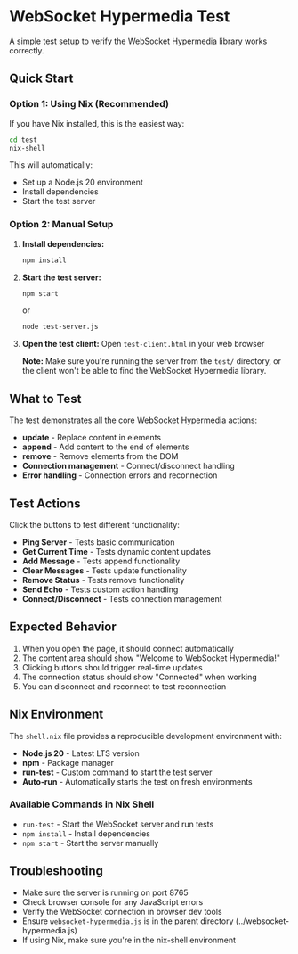 # WebSocket Hypermedia Test

A simple test setup to verify the WebSocket Hypermedia library works correctly.

## Quick Start

### Option 1: Using Nix (Recommended)

If you have Nix installed, this is the easiest way:

```bash
cd test
nix-shell
```

This will automatically:
- Set up a Node.js 20 environment
- Install dependencies
- Start the test server

### Option 2: Manual Setup

1. **Install dependencies:**
   ```bash
   npm install
   ```

2. **Start the test server:**
   ```bash
   npm start
   ```
   or
   ```bash
   node test-server.js
   ```

3. **Open the test client:**
   Open `test-client.html` in your web browser
   
   **Note:** Make sure you're running the server from the `test/` directory, or the client won't be able to find the WebSocket Hypermedia library.

## What to Test

The test demonstrates all the core WebSocket Hypermedia actions:

- **update** - Replace content in elements
- **append** - Add content to the end of elements  
- **remove** - Remove elements from the DOM
- **Connection management** - Connect/disconnect handling
- **Error handling** - Connection errors and reconnection

## Test Actions

Click the buttons to test different functionality:

- **Ping Server** - Tests basic communication
- **Get Current Time** - Tests dynamic content updates
- **Add Message** - Tests append functionality
- **Clear Messages** - Tests update functionality
- **Remove Status** - Tests remove functionality
- **Send Echo** - Tests custom action handling
- **Connect/Disconnect** - Tests connection management

## Expected Behavior

1. When you open the page, it should connect automatically
2. The content area should show "Welcome to WebSocket Hypermedia!"
3. Clicking buttons should trigger real-time updates
4. The connection status should show "Connected" when working
5. You can disconnect and reconnect to test reconnection

## Nix Environment

The `shell.nix` file provides a reproducible development environment with:

- **Node.js 20** - Latest LTS version
- **npm** - Package manager
- **run-test** - Custom command to start the test server
- **Auto-run** - Automatically starts the test on fresh environments

### Available Commands in Nix Shell

- `run-test` - Start the WebSocket server and run tests
- `npm install` - Install dependencies
- `npm start` - Start the server manually

## Troubleshooting

- Make sure the server is running on port 8765
- Check browser console for any JavaScript errors
- Verify the WebSocket connection in browser dev tools
- Ensure `websocket-hypermedia.js` is in the parent directory (../websocket-hypermedia.js)
- If using Nix, make sure you're in the nix-shell environment 